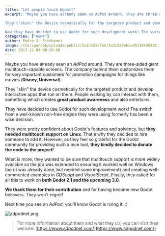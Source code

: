 ```yaml
---
title: "Let people touch Godot!"
excerpt: "Maybe you have already seen an AdPod around. They are three-sided giant multitouch capable screens. The company behind them customizes them for very important customers for promotion campaigns for things like movies (Disney, Universal).

They \"skin\" the device cosmetically for the targeted product and develop interactive apps that run on them. People walking by can interact with them, something which creates great product awareness and also entertains.

Now they have decided to use Godot for such development work! The switch from the well-known non-free engine they were using formerly has been a wise decision."
categories: ["news"]
author: Pedro J. Estébanez
image: /storage/app/uploads/public/5a2/c53/7eb/5a2c537ebba45114446322.jpg
date: 2017-12-09 08:30:00
---
```


Maybe you have already seen an *AdPod* around. They are three-sided giant multitouch-capable screens. The company behind them customizes them for very important customers for promotion campaigns for things like movies (**Disney, Universal**).

They "skin" the device cosmetically for the targeted product and develop interactive apps that run on them. People walking by can interact with them, something which creates **great product awareness** and also entertains.

 They have decided to use Godot for such development work! The switch from a well-known non-free engine they were using formerly has been a wise decision.

They were pretty confident about Godot's features and solvency, but **they needed multitouch support on Linux**. That's why they decided to hire someone to add it. However, as they feel so grateful for the Godot community for providing such a nice tool, **they kindly decided to donate the code to the project!**

What is more, they wanted to be sure that multitouch support is more widely available so the job was extended to ensuring it worked well on Windows too (it was already done, but needed some improvement) and creating well-commented examples in *GDScript* and *VisualScript*. Finally, they asked for all this to work on **both Godot 2.1 and the upcoming 3.0**.

**We thank them for their contribution** and for having become new Godot believers. They won't regret!

Next time you see an *AdPod*, you'll know Godot is ruling it. :)



![adpodnet.png](/storage/app/uploads/public/5a2/c53/27d/5a2c5327d5bc0228243832.png)


> For more information about them and what they do, you can visit their website: [https://www.adpodnet.com/](https://www.adpodnet.com/)
